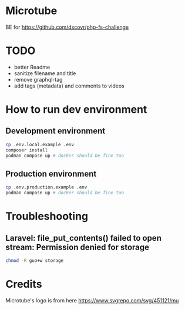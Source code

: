 # Microtube

BE for https://github.com/dscovr/php-fs-challenge

# TODO
- better Readme
- sanitize filename and title
- remove graphql-tag
- add tags (metadata) and comments to videos

# How to run dev environment
## Development environment
```bash
cp .env.local.example .env
composer install
podman compose up # docker should be fine too
```

## Production environment
```bash
cp .env.production.example .env
podman compose up # docker should be fine too
```

# Troubleshooting

## Laravel: file_put_contents() failed to open stream: Permission denied for storage
```bash
chmod -R guo+w storage
```

# Credits
Microtube's logo is from here https://www.svgrepo.com/svg/451121/mu
